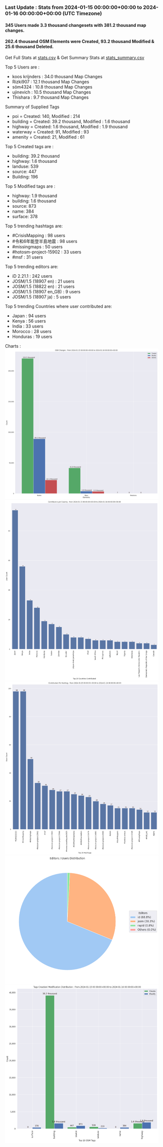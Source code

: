 ### Last Update : Stats from 2024-01-15 00:00:00+00:00 to 2024-01-16 00:00:00+00:00 (UTC Timezone)

#### 345 Users made 3.3 thousand changesets with 381.2 thousand map changes.
#### 262.4 thousand OSM Elements were Created, 93.2 thousand Modified & 25.6 thousand Deleted.
Get Full Stats at [stats.csv](/stats/hotosm/Daily/stats.csv)
 & Get Summary Stats at [stats_summary.csv](/stats/hotosm/Daily/stats_summary.csv)

Top 5 Users are : 
- koos krijnders : 34.0 thousand Map Changes
- Rizki907 : 12.1 thousand Map Changes
- söm4324 : 10.8 thousand Map Changes
- ujinevich : 10.5 thousand Map Changes
- Thishara : 9.7 thousand Map Changes

Summary of Supplied Tags
- poi = Created: 140, Modified : 214
- building = Created: 39.2 thousand, Modified : 1.6 thousand
- highway = Created: 1.6 thousand, Modified : 1.9 thousand
- waterway = Created: 91, Modified : 93
- amenity = Created: 21, Modified : 61


Top 5 Created tags are :
- building: 39.2 thousand
- highway: 1.6 thousand
- landuse: 539
- source: 447
- Building: 196


Top 5 Modified tags are :
- highway: 1.9 thousand
- building: 1.6 thousand
- source: 873
- name: 384
- surface: 378


Top 5 trending hashtags are:
- #CrisisMapping : 98 users
- #令和6年能登半島地震 : 98 users
- #missingmaps : 50 users
- #hotosm-project-15902 : 33 users
- #msf : 31 users


Top 5 trending editors are:
- iD 2.21.1 : 242 users
- JOSM/1.5 (18907 en) : 21 users
- JOSM/1.5 (18822 en) : 21 users
- JOSM/1.5 (18907 en_GB) : 9 users
- JOSM/1.5 (18907 ja) : 5 users


Top 5 trending Countries where user contributed are:
- Japan : 94 users
- Kenya : 56 users
- India : 33 users
- Morocco : 28 users
- Honduras : 19 users


 Charts : 
![Alt text](./stats_osm_changes.png) 
![Alt text](./stats_users_per_country.png) 
![Alt text](./stats_users_per_hashtag.png) 
![Alt text](./stats_editors_pie_chart.png) 
![Alt text](./stats_tags.png) 
